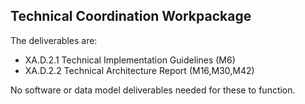 Technical Coordination Workpackage
----------------------------------

The deliverables are:

* XA.D.2.1 Technical Implementation Guidelines (M6)
* XA.D.2.2 Technical Architecture Report (M16,M30,M42)

No software or data model deliverables needed for these to function.


